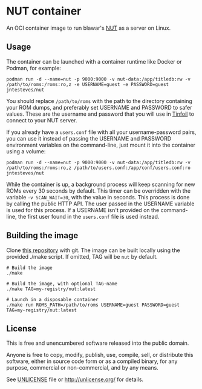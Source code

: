 # NUT container

An OCI container image to run blawar's [NUT](https://github.com/blawar/nut) as a server on Linux.

## Usage

The container can be launched with a container runtime like Docker or Podman, for example:

```
podman run -d --name=nut -p 9000:9000 -v nut-data:/app/titledb:rw -v /path/to/roms:/roms:ro,z -e USERNAME=guest -e PASSWORD=guest jntesteves/nut
```

You should replace `/path/to/roms` with the path to the directory containing your ROM dumps, and preferably set USERNAME and PASSWORD to safer values. These are the username and password that you will use in [Tinfoil](https://tinfoil.io/) to connect to your NUT server.

If you already have a `users.conf` file with all your username-password pairs, you can use it instead of passing the USERNAME and PASSWORD environment variables on the command-line, just mount it into the container using a volume:

```
podman run -d --name=nut -p 9000:9000 -v nut-data:/app/titledb:rw -v /path/to/roms:/roms:ro,z /path/to/users.conf:/app/conf/users.conf:ro jntesteves/nut
```

While the container is up, a background process will keep scanning for new ROMs every 30 seconds by default. This timer can be overridden with the variable `-v SCAN_WAIT=30`, with the value in seconds. This process is done by calling the public HTTP API. The user passed in the USERNAME variable is used for this process. If a USERNAME isn't provided on the command-line, the first user found in the `users.conf` file is used instead.

## Building the image

Clone [this repository](https://codeberg.org/jntesteves/nut-container) with git. The image can be built locally using the provided ./make script. If omitted, TAG will be `nut` by default.

```
# Build the image
./make

# Build the image, with optional TAG-name
./make TAG=my-registry/nut:latest

# Launch in a disposable container
./make run ROMS_PATH=/path/to/roms USERNAME=guest PASSWORD=guest TAG=my-registry/nut:latest
```

## License

This is free and unencumbered software released into the public domain.

Anyone is free to copy, modify, publish, use, compile, sell, or
distribute this software, either in source code form or as a compiled
binary, for any purpose, commercial or non-commercial, and by any
means.

See [UNLICENSE](UNLICENSE) file or http://unlicense.org/ for details.
